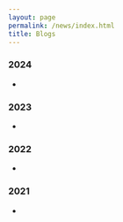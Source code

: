 ```yaml
---
layout: page
permalink: /news/index.html
title: Blogs
---
```




### 2024

-

### 2023

-

### 2022

-

### 2021

-

<br>
